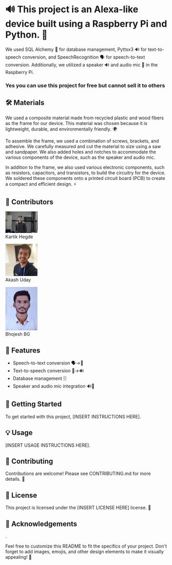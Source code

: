 

<!DOCTYPE html>
<html>
<head>

</head>
<body>
	<h1>🔊 This project is an Alexa-like device built using a Raspberry Pi and Python. 🍓</h1>
	<p>We used SQL Alchemy 🐘 for database management, Pyttsx3 🔊 for text-to-speech conversion, and SpeechRecognition 🗣️ for speech-to-text conversion. Additionally, we utilized a speaker 🔊 and audio mic 🎤 in the Raspberry Pi.</p>
	<h3>Yes you can use this project for free but cannot sell it to others </h3>
	<h2>🛠️ Materials</h2>
	<p>We used a composite material made from recycled plastic and wood fibers as the frame for our device. This material was chosen because it is lightweight, durable, and environmentally friendly. 🌍</p>
	<p>To assemble the frame, we used a combination of screws, brackets, and adhesive. We carefully measured and cut the material to size using a saw and sandpaper. We also added holes and notches to accommodate the various components of the device, such as the speaker and audio mic.</p>
	<p>In addition to the frame, we also used various electronic components, such as resistors, capacitors, and transistors, to build the circuitry for the device. We soldered these components onto a printed circuit board (PCB) to create a compact and efficient design. ⚡</p>
	<h2>👥 Contributors</h2>
<img src="https://raw.githubusercontent.com/akashgreninja/helper-repository-for-doggo-nation/main/7cc5b043-0d4c-4b73-9f0f-d2812b67a671.jpg" width="100px"> <br> Kartik Hegde

<img src="https://raw.githubusercontent.com/akashgreninja/helper-repository-for-doggo-nation/main/5dc3950c-71ce-4c6b-bc7b-c21d18bf6d14.jpg" width="100px"> <br> Akash Uday

<img src="https://raw.githubusercontent.com/akashgreninja/helper-repository-for-doggo-nation/main/7db63767-0446-444c-9298-a362eb650962.jpg" width="100px"> <br> Bhojesh BG
	<h2>🎁 Features</h2>
	<ul>
		<li>Speech-to-text conversion 🗣️→📝</li>
		<li>Text-to-speech conversion 📝→🔊</li>
		<li>Database management 🗄️</li>
		<li>Speaker and audio mic integration 🔊🎤</li>
	</ul>
	<h2>🚀 Getting Started</h2>
	<p>To get started with this project, [INSERT INSTRUCTIONS HERE].</p>
	<h2>💡 Usage</h2>
	<p>[INSERT USAGE INSTRUCTIONS HERE].</p>
	<h2>🤝 Contributing</h2>
	<p>Contributions are welcome! Please see CONTRIBUTING.md for more details. 🙏</p>
	<h2>📝 License</h2>
	<p>This project is licensed under the [INSERT LICENSE HERE] license. 📄</p>
	<h2>🙏 Acknowledgements</h2>
	<p>.</p>
	<p>Feel free to customize this README to fit the specifics of your project. Don't forget to add images, emojis, and other design elements to make it visually appealing! 🎨</p>
</body>
</html>
